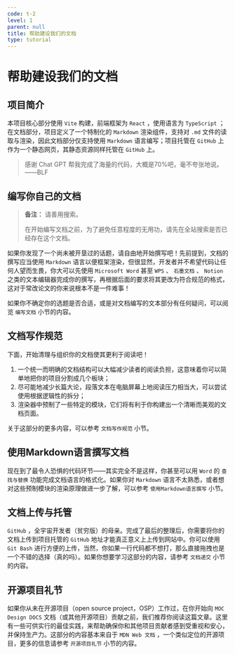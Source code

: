 ```yaml
---
code: t-2
level: 1
parent: null
title: 帮助建设我们的文档
type: tutorial
---
```


# 帮助建设我们的文档

## 项目简介

本项目核心部分使用 `Vite` 构建，前端框架为 `React` ，使用语言为 `TypeScript` ；在文档部分，项目定义了一个特制化的 `Markdown` 渲染组件，支持对 `.md` 文件的读取与渲染，因此文档部分仅支持使用 `Markdown` 语言编写；项目托管在 `GitHub` 上作为一个静态网页，其静态资源同样托管在 `GitHub` 上。

> 
> 感谢 Chat GPT 帮我完成了海量的代码，大概是70%吧，毫不夸张地说。——BLF

## 编写你自己的文档

> **备注：** 请善用搜索。
>
> 在开始编写文档之前，为了避免任意程度的无用功，请先在全站搜索是否已经存在这个文档。

如果你发现了一个尚未被开垦过的话题，请自由地开始撰写吧！先前提到，文档的撰写应当使用 `Markdown` 语言以便框架渲染，但很显然，开发者并不希望代码让任何人望而生畏，你大可以先使用 `Microsoft Word` 甚至 `WPS` 、 `石墨文档` 、 `Notion` 之类的文本编辑器完成你的撰写，再根据后面的要求将其更改为符合规范的格式，这对于常改论文的你来说根本不是一件难事！

如果你不确定你的选题是否合适，或是对文档编写的文本部分有任何疑问，可以阅览 `编写文档` 小节的内容。

## 文档写作规范

下面，开始清理与组织你的文档使其更利于阅读吧！

1. 一个统一而明确的文档结构可以大幅减少读者的阅读负担，这意味着你可以简单地把你的项目分割成几个板块；
2. 尽可能地减少长篇大论，段落文本在电脑屏幕上地阅读压力相当大，可以尝试使用根据逻辑性的拆分；
3. 渲染器中预制了一些特定的模块，它们将有利于你构建出一个清晰而美观的文档页面。

关于这部分的更多内容，可以参考 `文档写作规范` 小节。

## 使用Markdown语言撰写文档

现在到了最令人恐惧的代码环节——其实完全不是这样，你甚至可以用 `Word` 的 `查找与替换` 功能完成文档语言的格式化。如果你对 `Markdown` 语言不太熟悉，或者想对这些预制模块的渲染原理做进一步了解，可以参考 `使用Markdown语言撰写` 小节。

## 文档上传与托管

`GitHub` ，全宇宙开发者（贫穷版）的母亲。完成了最后的整理后，你需要将你的文档上传到项目托管的 `GitHub` 地址才能真正意义上上传到网站中。你可以使用 `Git Bash` 进行方便的上传，当然，你如果一行代码都不想打，那么直接拖拽也是一个不错的选择（真的吗）。如果你想要学习这部分的内容，请参考 `文档递交` 小节的内容。

## 开源项目礼节

如果你从未在开源项目（open source project，OSP）工作过，在你开始向 `MOC Design DOCS` 文档（或其他开源项目）贡献之前，我们推荐你阅读这篇文章。这里有一些可供实行的最佳实践，来帮助确保你和其他项目贡献者感到受重视和安心，并保持生产力。这部分的内容基本来自于 `MDN Web 文档` ，一个类似定位的开源项目，更多的信息请参考 `开源项目礼节` 小节的内容。